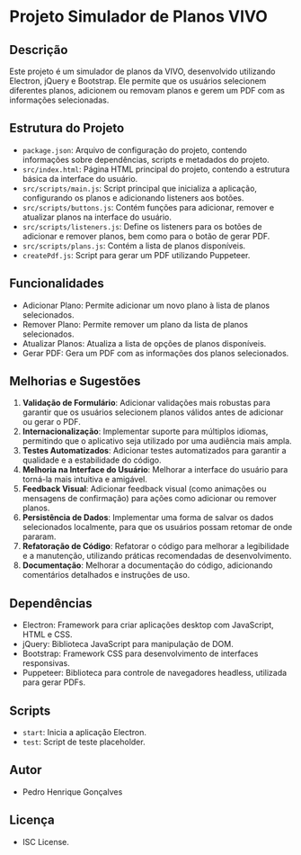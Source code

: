 # Projeto Simulador de Planos VIVO

## Descrição
Este projeto é um simulador de planos da VIVO, desenvolvido utilizando Electron, jQuery e Bootstrap. Ele permite que os usuários selecionem diferentes planos, adicionem ou removam planos e gerem um PDF com as informações selecionadas.

## Estrutura do Projeto
- `package.json`: Arquivo de configuração do projeto, contendo informações sobre dependências, scripts e metadados do projeto.
- `src/index.html`: Página HTML principal do projeto, contendo a estrutura básica da interface do usuário.
- `src/scripts/main.js`: Script principal que inicializa a aplicação, configurando os planos e adicionando listeners aos botões.
- `src/scripts/buttons.js`: Contém funções para adicionar, remover e atualizar planos na interface do usuário.
- `src/scripts/listeners.js`: Define os listeners para os botões de adicionar e remover planos, bem como para o botão de gerar PDF.
- `src/scripts/plans.js`: Contém a lista de planos disponíveis.
- `createPdf.js`: Script para gerar um PDF utilizando Puppeteer.

## Funcionalidades
- Adicionar Plano: Permite adicionar um novo plano à lista de planos selecionados.
- Remover Plano: Permite remover um plano da lista de planos selecionados.
- Atualizar Planos: Atualiza a lista de opções de planos disponíveis.
- Gerar PDF: Gera um PDF com as informações dos planos selecionados.

## Melhorias e Sugestões
1. **Validação de Formulário**: Adicionar validações mais robustas para garantir que os usuários selecionem planos válidos antes de adicionar ou gerar o PDF.
2. **Internacionalização**: Implementar suporte para múltiplos idiomas, permitindo que o aplicativo seja utilizado por uma audiência mais ampla.
3. **Testes Automatizados**: Adicionar testes automatizados para garantir a qualidade e a estabilidade do código.
4. **Melhoria na Interface do Usuário**: Melhorar a interface do usuário para torná-la mais intuitiva e amigável.
5. **Feedback Visual**: Adicionar feedback visual (como animações ou mensagens de confirmação) para ações como adicionar ou remover planos.
6. **Persistência de Dados**: Implementar uma forma de salvar os dados selecionados localmente, para que os usuários possam retomar de onde pararam.
7. **Refatoração de Código**: Refatorar o código para melhorar a legibilidade e a manutenção, utilizando práticas recomendadas de desenvolvimento.
8. **Documentação**: Melhorar a documentação do código, adicionando comentários detalhados e instruções de uso.

## Dependências
- Electron: Framework para criar aplicações desktop com JavaScript, HTML e CSS.
- jQuery: Biblioteca JavaScript para manipulação de DOM.
- Bootstrap: Framework CSS para desenvolvimento de interfaces responsivas.
- Puppeteer: Biblioteca para controle de navegadores headless, utilizada para gerar PDFs.

## Scripts
- `start`: Inicia a aplicação Electron.
- `test`: Script de teste placeholder.

## Autor
- Pedro Henrique Gonçalves

## Licença
- ISC License.